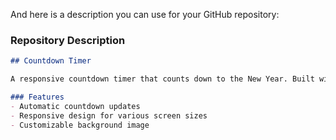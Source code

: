 
And here is a description you can use for your GitHub repository:

### Repository Description
```markdown
## Countdown Timer

A responsive countdown timer that counts down to the New Year. Built with HTML, CSS, and JavaScript. The timer displays the remaining days, hours, minutes, and seconds until the New Year and updates every second. Ideal for learning and practicing front-end web development.

### Features
- Automatic countdown updates
- Responsive design for various screen sizes
- Customizable background image

